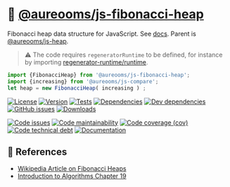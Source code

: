 :shell: [@aureooms/js-fibonacci-heap](https://aureooms.github.io/js-fibonacci-heap)
==

Fibonacci heap data structure for JavaScript.
See [docs](https://aureooms.github.io/js-fibonacci-heap/index.html).
Parent is [@aureooms/js-heap](https://github.com/aureooms/js-heap).

> :warning: The code requires `regeneratorRuntime` to be defined, for instance by importing
> [regenerator-runtime/runtime](https://www.npmjs.com/package/regenerator-runtime).

```js
import {FibonacciHeap} from '@aureooms/js-fibonacci-heap';
import {increasing} from '@aureooms/js-compare';
let heap = new FibonacciHeap( increasing ) ;
```

[![License](https://img.shields.io/github/license/aureooms/js-fibonacci-heap.svg)](https://raw.githubusercontent.com/aureooms/js-fibonacci-heap/main/LICENSE)
[![Version](https://img.shields.io/npm/v/@aureooms/js-fibonacci-heap.svg)](https://www.npmjs.org/package/@aureooms/js-fibonacci-heap)
[![Tests](https://img.shields.io/github/workflow/status/aureooms/js-fibonacci-heap/ci:test?event=push&label=tests)](https://github.com/aureooms/js-fibonacci-heap/actions/workflows/ci:test.yml?query=branch:main)
[![Dependencies](https://img.shields.io/david/aureooms/js-fibonacci-heap.svg)](https://david-dm.org/aureooms/js-fibonacci-heap)
[![Dev dependencies](https://img.shields.io/david/dev/aureooms/js-fibonacci-heap.svg)](https://david-dm.org/aureooms/js-fibonacci-heap?type=dev)
[![GitHub issues](https://img.shields.io/github/issues/aureooms/js-fibonacci-heap.svg)](https://github.com/aureooms/js-fibonacci-heap/issues)
[![Downloads](https://img.shields.io/npm/dm/@aureooms/js-fibonacci-heap.svg)](https://www.npmjs.org/package/@aureooms/js-fibonacci-heap)

[![Code issues](https://img.shields.io/codeclimate/issues/aureooms/js-fibonacci-heap.svg)](https://codeclimate.com/github/aureooms/js-fibonacci-heap/issues)
[![Code maintainability](https://img.shields.io/codeclimate/maintainability/aureooms/js-fibonacci-heap.svg)](https://codeclimate.com/github/aureooms/js-fibonacci-heap/trends/churn)
[![Code coverage (cov)](https://img.shields.io/codecov/c/gh/aureooms/js-fibonacci-heap/main.svg)](https://codecov.io/gh/aureooms/js-fibonacci-heap)
[![Code technical debt](https://img.shields.io/codeclimate/tech-debt/aureooms/js-fibonacci-heap.svg)](https://codeclimate.com/github/aureooms/js-fibonacci-heap/trends/technical_debt)
[![Documentation](https://aureooms.github.io/js-fibonacci-heap/badge.svg)](https://aureooms.github.io/js-fibonacci-heap/source.html)


## :scroll: References

  - [Wikipedia Article on Fibonacci Heaps](https://en.wikipedia.org/wiki/Fibonacci_heap)
  - [Introduction to Algorithms Chapter 19](https://en.wikipedia.org/wiki/Introduction_to_Algorithms)
